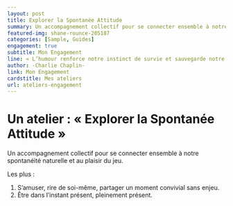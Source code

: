 ```yaml
---
layout: post
title: Explorer la Spontanée Attitude
summary: Un accompagnement collectif pour se connecter ensemble à notre spontanéité
featured-img: shane-rounce-205187
categories: [Sample, Guides]
engagement: true
subtitle: Mon Engagement
line: « L’humour renforce notre instinct de survie et sauvegarde notre santé d’esprit »
author: -Charlie Chaplin-
link: Mon Engagement
cardstitle: Mes ateliers
url: ateliers-engagement
---
```


# Un atelier : « Explorer la Spontanée Attitude » 

Un accompagnement collectif pour se connecter ensemble à notre spontanéité naturelle et au plaisir du jeu.

Les plus :

1. S’amuser, rire de soi-même, partager un moment convivial sans enjeu.
2. Être dans l’instant présent, pleinement présent.
